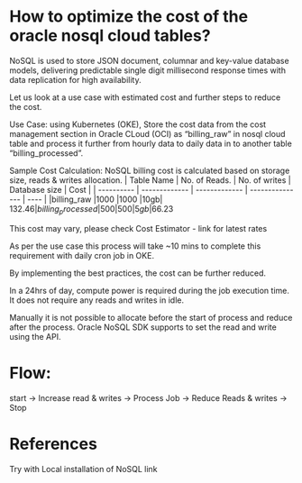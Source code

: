 # How to optimize the cost of the oracle nosql cloud tables?
NoSQL is used to store JSON document, columnar and key-value database models, delivering predictable single digit millisecond response times with data replication for high availability.

Let us look at a use case with estimated cost and further steps to reduce the cost.

Use Case: using Kubernetes (OKE), Store the cost data from the cost management section in Oracle CLoud (OCI) as “billing_raw” in nosql cloud table and process it further from hourly data to daily data in to another table “billing_processed”. 

Sample Cost Calculation:
NoSQL billing cost is calculated based on storage size, reads & writes allocation. 
| Table Name | No. of Reads. | No. of writes |	Database size	| Cost |
| ---------- | ------------- | ------------- | --------------- | ---- |
|billing_raw	|1000	|1000	|10gb|	$132.46
|billing_processed	|500	|500	|5gb	|$66.23

This cost may vary, please check Cost Estimator - link for latest rates

As per the use case this process will take ~10 mins to complete this requirement with daily cron job in OKE. 

By implementing the best practices, the cost can be further reduced.

In a 24hrs of day, compute power is required during the job execution time. It does not require any reads and writes in idle. 

Manually it is not possible to allocate before the start of process and reduce after the process. Oracle NoSQL SDK supports to set the read and write using the API.

# Flow:
start -> Increase read & writes -> Process Job -> Reduce Reads & writes -> Stop 

# References
Try with Local installation of NoSQL link

